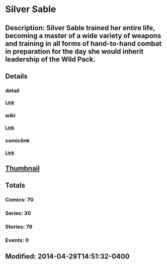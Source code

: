 # Silver Sable
## Description: Silver Sable trained her entire life, becoming a master of a wide variety of weapons and training in all forms of hand-to-hand combat in preparation for the day she would inherit leadership of the Wild Pack.
## Details
### detail
#### [Link](http://marvel.com/characters/2100/silver_sable?utm_campaign=apiRef&utm_source=225578a89fc76f3d20fbffda5d17a88d)
### wiki
#### [Link](http://marvel.com/universe/Silver_Sable?utm_campaign=apiRef&utm_source=225578a89fc76f3d20fbffda5d17a88d)
### comiclink
#### [Link](http://marvel.com/comics/characters/1009590/silver_sable?utm_campaign=apiRef&utm_source=225578a89fc76f3d20fbffda5d17a88d)
## [Thumbnail](http://i.annihil.us/u/prod/marvel/i/mg/9/60/535ff3a373ec3.jpg)
## Totals
### Comics: 70
### Series: 30
### Stories: 79
### Events: 0
## Modified: 2014-04-29T14:51:32-0400